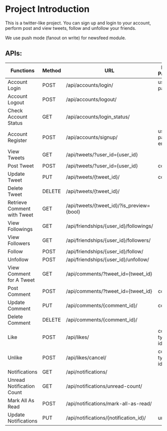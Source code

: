# Project Introduction
This is a twitter-like project. You can sign up and login to your account, 
perform post and view tweets, follow and unfollow your
friends. 

We use push mode (fanout on write) for newsfeed module.

## APIs:
| Functions                 | Method|URL                                        | Required Parameters       |
|---------------------------|-------|-------------------------------------------|---------------------------|
| Account Login             | POST  | /api/accounts/login/                      | username, password        |
| Account Logout            | POST  | /api/accounts/logout/                     |                           |
| Check Account Status      | GET   | /api/accounts/login_status/               |                           |
| Account Register          | POST  | /api/accounts/signup/                     | username, password, email |
| View Tweets               | GET   | /api/tweets/?user_id={user_id}            |                           |
| Post Tweet                | POST  | /api/tweets/?user_id={user_id}            | content                   |
| Update Tweet              | PUT   | /api/tweets/{tweet_id}/                   | content                   |
| Delete Tweet              | DELETE| /api/tweets/{tweet_id}/                   |                           |
| Retrieve Comment with Tweet| GET  | /api/tweets/{tweet_id}/?is_preview={bool} |                           |
| View Followings           | GET   | /api/friendships/{user_id}/followings/    |                           |
| View Followers            | GET   | /api/friendships/{user_id}/followers/     |                           |
| Follow                    | POST  | /api/friendships/{user_id}/follow/        |                           |
| Unfollow                  | POST  | /api/friendships/{user_id}/unfollow/      |                           |
| View Comment for A Tweet  | GET   | /api/comments/?tweet_id={tweet_id}        |                           |
| Post Comment              | POST  | /api/comments/?tweet_id={tweet_id}        | content                   |
| Update Comment            | PUT   | /api/comments/{comment_id}/               | content                   |
| Delete Comment            | DELETE| /api/comments/{comment_id}/               |                           |
| Like                      | POST  | /api/likes/                               | content type, object id   |
| Unlike                    | POST  | /api/likes/cancel/                        | content type, object id   |
| Notifications             | GET   | /api/notifications/                       |                           |
| Unread Notification Count | GET   | /api/notifications/unread-count/          |                           |
| Mark All As Read          | POST  | /api/notifications/mark-all-as-read/      |                           |
| Update Notifications      | PUT   | /api/notifications/{notification_id}/     | unread                    |

